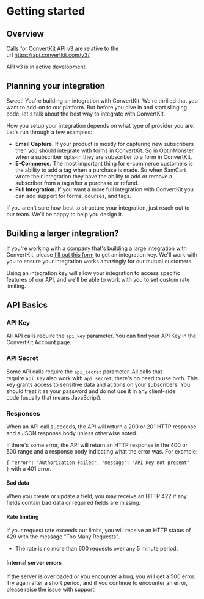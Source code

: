 Getting started
=========================

## Overview

Calls for ConvertKit API v3 are relative to the url <https://api.convertkit.com/v3/>

API v3 is in active development.

## Planning your integration

Sweet! You're building an integration with ConvertKit. We're thrilled that you want to add-on to our platform. But before you dive in and start slinging code, let's talk about the best way to integrate with ConvertKit.

How you setup your integration depends on what type of provider you are. Let's run through a few examples:

-   **Email Capture.** If your product is mostly for capturing new subscribers then you should integrate with forms in ConvertKit. So in OptinMonster when a subscriber opts-in they are subscriber to a form in ConvertKit.
-   **E-Commerce.** The most important thing for e-commerce customers is the ability to add a tag when a purchase is made. So when SamCart wrote their integration they have the ability to add or remove a subscriber from a tag after a purchase or refund.
-   **Full Integration.** If you want a more full integration with ConvertKit you can add support for forms, courses, and tags.

If you aren't sure how best to structure your integration, just reach out to our team. We'll be happy to help you design it.

## Building a larger integration?

If you're working with a company that's building a large integration with ConvertKit, please [fill out this form](https://docs.google.com/forms/d/e/1FAIpQLSdirDoKSD6q018u9PPGLoX5xstF3_LykXzbacuIi9N57warEg/viewform) to get an integration key.  We'll work with you to ensure your integration works amazingly for our mutual customers.

Using an integration key will allow your integration to access specific features of our API, and we'll be able to work with you to set custom rate limiting.

## API Basics

### API Key

All API calls require the `api_key` parameter. You can find your API Key in the ConvertKit Account page.

### API Secret

Some API calls require the `api_secret` parameter. All calls that require `api_key` also work with `api_secret`, there's no need to use both. This key grants access to sensitive data and actions on your subscribers. You should treat it as your password and do not use it in any client-side code (usually that means JavaScript).

### Responses

When an API call succeeds, the API will return a 200 or 201 HTTP response and a JSON response body unless otherwise noted.

If there's some error, the API will return an HTTP response in the 400 or 500 range and a response body indicating what the error was. For example:

`{ "error": "Authorization Failed", "message": "API Key not present" }` with a 401 error.

#### Bad data

When you create or update a field, you may receive an HTTP 422 if any fields contain bad data or required fields are missing.

#### Rate limiting

If your request rate exceeds our limits, you will receive an HTTP status of 429 with the message "Too Many Requests".

-   The rate is no more than 600 requests over any 5 minute period.

#### Internal server errors

If the server is overloaded or you encounter a bug, you will get a 500 error. Try again after a short period, and if you continue to encounter an error, please raise the issue with support.
